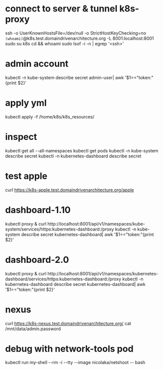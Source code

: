 # connect to server & tunnel k8s-proxy
ssh -o UserKnownHostsFile=/dev/null -o StrictHostKeyChecking=no `(whoami)`@k8s.test.domaindrivenarchitecture.org -L 8001:localhost:8001
sudo su k8s
cd && whoami
sudo lsof -i -n | egrep '\<ssh\>'

# admin account
kubectl -n kube-system describe secret admin-user| awk '$1=="token:"{print $2}'

# apply yml
kubectl apply -f /home/k8s/k8s_resources/

# inspect
kubectl get all --all-namespaces
kubectl get pods
kubectl -n kube-system describe secret
kubectl -n kubernetes-dashboard describe secret

# test apple
curl https://k8s-apple.test.domaindrivenarchitecture.org/apple

# dashboard-1.10
kubectl proxy &
curl http://localhost:8001/api/v1/namespaces/kube-system/services/https:kubernetes-dashboard:/proxy
kubectl -n kube-system describe secret kubernetes-dashboard| awk '$1=="token:"{print $2}'

# dashboard-2.0
kubectl proxy &
curl http://localhost:8001/api/v1/namespaces/kubernetes-dashboard/services/https:kubernetes-dashboard:/proxy
kubectl -n kubernetes-dashboard describe secret kubernetes-dashboard| awk '$1=="token:"{print $2}'

# nexus
curl https://k8s-nexus.test.domaindrivenarchitecture.org/
cat /mnt/data/admin.password

# debug with network-tools pod
kubectl run my-shell --rm -i --tty --image nicolaka/netshoot -- bash
